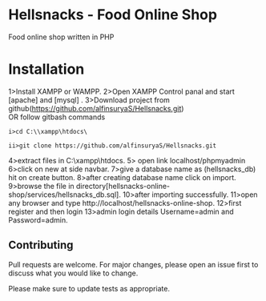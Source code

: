 
# Hellsnacks - Food Online Shop

Food online shop written in PHP

# Installation
1>Install XAMPP or WAMPP.
2>Open XAMPP Control panal and start [apache] and [mysql] .
3>Download project from github(https://github.com/alfinsuryaS/Hellsnacks.git)  
    OR follow gitbash commands
    
    i>cd C:\\xampp\htdocs\
    
    ii>git clone https://github.com/alfinsuryaS/Hellsnacks.git
4>extract files in C:\\xampp\htdocs\.
5> open link localhost/phpmyadmin
6>click on new at side navbar.
7>give a database name as (hellsnacks_db) hit on create button.
8>after creating database name click on import.
9>browse the file in directory[hellsnacks-online-shop/services/hellsnacks_db.sql].
10>after importing successfully.
11>open any browser and type http://localhost/hellsnacks-online-shop.
12>first register and then login
13>admin login details Username=admin and Password=admin.

## Contributing
Pull requests are welcome. For major changes, please open an issue first to discuss what you would like to change.

Please make sure to update tests as appropriate.
